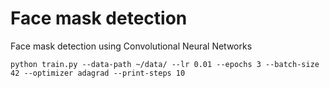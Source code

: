 # Face mask detection
Face mask detection using Convolutional Neural Networks

```
python train.py --data-path ~/data/ --lr 0.01 --epochs 3 --batch-size 42 --optimizer adagrad --print-steps 10
```